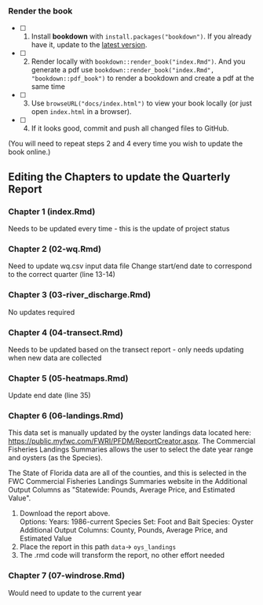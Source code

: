 
### Render the book

- [ ] 1. Install **bookdown** with `install.packages("bookdown")`. If you already have it, update to the [latest version](https://CRAN.R-project.org/package=bookdown).

- [ ] 2. Render locally with `bookdown::render_book("index.Rmd")`.  And you generate a pdf use `bookdown::render_book("index.Rmd", "bookdown::pdf_book")` to render a bookdown and create a pdf at the same time

- [ ] 3. Use `browseURL("docs/index.html")` to view your book locally (or just open `index.html` in a browser).

- [ ] 4. If it looks good, commit and push all changed files to GitHub. 

(You will need to repeat steps 2 and 4 every time you wish to update the book online.)

## Editing the Chapters to update the Quarterly Report  

### Chapter 1  (index.Rmd)

Needs to be updated every time - this is the update of project status

### Chapter 2  (02-wq.Rmd)

Need to update wq.csv input data file
Change start/end date to correspond to the correct quarter (line 13-14)

### Chapter 3  (03-river_discharge.Rmd)

No updates required
 
### Chapter 4  (04-transect.Rmd)

Needs to be updated based on the transect report - only needs updating when new data are collected

### Chapter 5  (05-heatmaps.Rmd)

Update end date (line 35)

### Chapter 6  (06-landings.Rmd) 

This data set is manually updated by the oyster landings data located here: https://public.myfwc.com/FWRI/PFDM/ReportCreator.aspx.  The Commercial Fisheries Landings Summaries allows the user to select the date year range and oysters (as the Species). 
  
The State of Florida data are all of the counties, and this is selected in the FWC Commercial Fisheries Landings Summaries website in the Additional Output Columns as "Statewide: Pounds, Average Price, and Estimated Value". 
  
1) Download the report above.  
  Options: Years: 1986-current
  Species Set: Foot and Bait
  Species: Oyster
  Additional Output Columns: County, Pounds, Average Price, and Estimated Value
2) Place the report in this path `data`-> `oys_landings`
3) The .rmd code will transform the report, no other effort needed  
  
### Chapter 7  (07-windrose.Rmd)

Would need to update to the current year